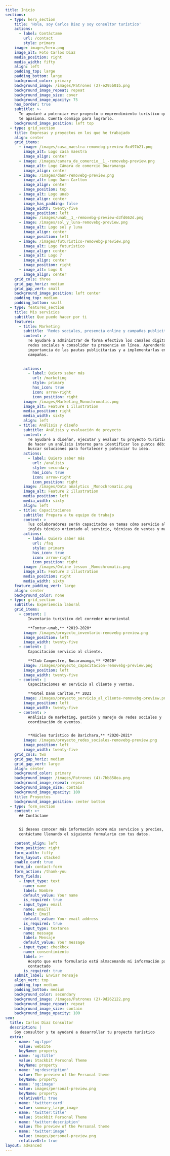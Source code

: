 ```yaml
---
title: Inicio
sections:
  - type: hero_section
    title: 'Hola, soy Carlos Diaz y soy consultor turístico'
    actions:
      - label: Contáctame
        url: /contact
        style: primary
    image: images/hero.png
    image_alt: Foto Carlos Diaz
    media_position: right
    media_width: fifty
    align: left
    padding_top: large
    padding_bottom: large
    background_color: primary
    background_image: /images/Patrones (2)-e295b01b.png
    background_image_repeat: repeat
    background_image_size: cover
    background_image_opacity: 75
    has_border: true
    subtitle: >-
      Te ayudaré a potenciar ese proyecto o emprendimiento turístico que tanto
      te apasiona. Cuenta conmigo para lograrlo.
    background_image_position: left top
  - type: grid_section
    title: Empresas y proyectos en los que he trabajado
    align: center
    grid_items:
      - image: /images/casa_maestra-removebg-preview-6cd97b21.png
        image_alt: Logo casa maestra
        image_align: center
      - image: /images/camara_de_comercio__1_-removebg-preview.png
        image_alt: Logo Cámara de comercio Buaramanga
        image_align: center
      - image: /images/dann-removebg-preview.png
        image_alt: Logo Dann Carlton
        image_align: center
        image_position: top
      - image_alt: Logo unab
        image_align: center
        image_has_padding: false
        image_width: twenty-five
        image_position: left
        image: /images/unab__1_-removebg-preview-d3fd662d.png
      - image: /images/sol_y_luna-removebg-preview.png
        image_alt: Logo sol y luna
        image_align: center
        image_position: left
      - image: /images/futuristico-removebg-preview.png
        image_alt: Logo futurístico
        image_align: center
      - image_alt: Logo 7
        image_align: center
        image_position: right
      - image_alt: Logo 8
        image_align: center
    grid_cols: three
    grid_gap_horiz: medium
    grid_gap_vert: small
    background_image_position: left center
    padding_top: medium
    padding_bottom: small
  - type: features_section
    title: Mis servicios
    subtitle: Que puedo hacer por ti
    features:
      - title: Marketing
        subtitle: 'Redes sociales, presencia online y campañas publicitarias'
        content: >
          Te ayudaré a administrar de forma efectiva los canales digitales cómo
          redes sociales y consolidar tu presencia en línea. Aprenderás la
          importancia de las pautas publicitarias y a implementarlas en tus
          campañas.

           
        actions:
          - label: Quiero saber más
            url: /marketing
            style: primary
            has_icon: true
            icon: arrow-right
            icon_position: right
        image: /images/Marketing_Monochromatic.png
        image_alt: Feature 1 illustration
        media_position: right
        media_width: sixty
        align: left
      - title: Análisis y diseño
        subtitle: Análisis y evaluación de proyecto
        content: >
          Te ayudaré a diseñar, ejecutar y evaluar tu proyecto turístico. Además
          de hacer un análisis interno para identificar los puntos débiles y
          buscar soluciones para fortalecer y potenciar tu idea.
        actions:
          - label: Quiero saber más
            url: /analisis
            style: secondary
            has_icon: true
            icon: arrow-right
            icon_position: right
        image: /images/Data analytics _Monochromatic.png
        image_alt: Feature 2 illustration
        media_position: left
        media_width: sixty
        align: left
      - title: Capacitaciones
        subtitle: Prepara a tu equipo de trabajo
        content: >
          Tus colaboradores serán capacitados en temas cómo servicio al cliente,
          inglés técnico orientado al servicio, técnicas de ventas y marketing. 
        actions:
          - label: Quiero saber más
            url: /faq
            style: primary
            has_icon: true
            icon: arrow-right
            icon_position: right
        image: /images/Online lesson _Monochromatic.png
        image_alt: Feature 3 illustration
        media_position: right
        media_width: sixty
    feature_padding_vert: large
    align: center
    background_color: none
  - type: grid_section
    subtitle: Experiencia laboral
    grid_items:
      - content: |
          Inventario turístico del corredor nororiental

          **Fontur-unab,** *2019-2020*
        image: /images/proyecto_inventario-removebg-preview.png
        image_position: left
        image_width: twenty-five
      - content: |
          Capacitación servicio al cliente.

          **Club Campestre, Bucaramanga,** *2020*
        image: /images/proyecto_capacitacion-removebg-preview.png
        image_position: left
        image_width: twenty-five
      - content: |
          Capacitaciones en servicio al cliente y ventas.

          **Hotel Dann Carlton,** 2021
        image: /images/proyecto_servicio_al_cliente-removebg-preview.png
        image_position: left
        image_width: twenty-five
      - content: >
          Análisis de marketing, gestión y manejo de redes sociales y
          coordinación de eventos.


          **Núcleo turístico de Barichara,** *2020-2021*
        image: /images/proyecto_redes_sociales-removebg-preview.png
        image_position: left
        image_width: twenty-five
    grid_cols: two
    grid_gap_horiz: medium
    grid_gap_vert: large
    align: center
    background_color: primary
    background_image: /images/Patrones (4)-7bb858ea.png
    background_image_repeat: repeat
    background_image_size: contain
    background_image_opacity: 100
    title: Proyectos
    background_image_position: center bottom
  - type: form_section
    content: >+
      ## Contáctame


      Si deseas conocer más información sobre mis servicios y precios,
      contáctame llenando el siguiente formulario con tus datos.

    content_align: left
    form_position: right
    form_width: fifty
    form_layout: stacked
    enable_card: true
    form_id: contact-form
    form_action: /thank-you
    form_fields:
      - input_type: text
        name: name
        label: Nombre
        default_value: Your name
        is_required: true
      - input_type: email
        name: emailT
        label: Email
        default_value: Your email address
        is_required: true
      - input_type: textarea
        name: message
        label: Mensaje
        default_value: Your message
      - input_type: checkbox
        name: consentimiento
        label: >-
          Acepto que este formulario está almacenando mi información para ser
          contactado
        is_required: true
    submit_label: Enviar mensaje
    align_vert: top
    padding_top: medium
    padding_bottom: medium
    background_color: secondary
    background_image: /images/Patrones (2)-9d262122.png
    background_image_repeat: repeat
    background_image_size: contain
    background_image_opacity: 100
seo:
  title: Carlos Diaz Consultor
  description: |
    Soy consultor y te ayudaré a desarrollar tu proyecto turístico
  extra:
    - name: 'og:type'
      value: website
      keyName: property
    - name: 'og:title'
      value: Stackbit Personal Theme
      keyName: property
    - name: 'og:description'
      value: The preview of the Personal theme
      keyName: property
    - name: 'og:image'
      value: images/personal-preview.png
      keyName: property
      relativeUrl: true
    - name: 'twitter:card'
      value: summary_large_image
    - name: 'twitter:title'
      value: Stackbit Personal Theme
    - name: 'twitter:description'
      value: The preview of the Personal theme
    - name: 'twitter:image'
      value: images/personal-preview.png
      relativeUrl: true
layout: advanced
---
```

